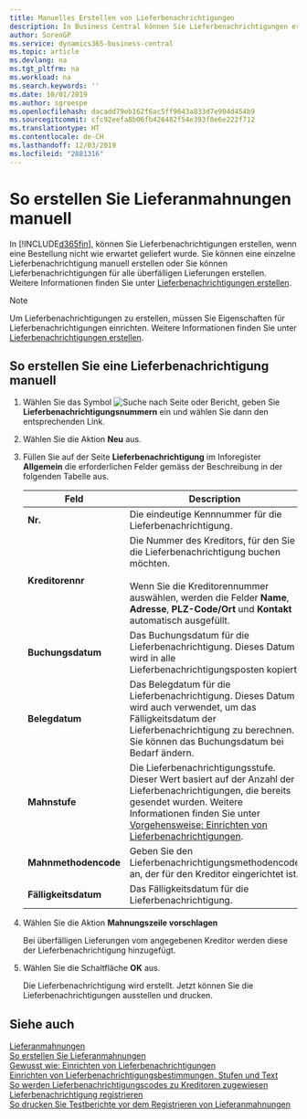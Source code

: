 ```yaml
---
title: Manuelles Erstellen von Lieferbenachrichtigungen
description: In Business Central können Sie Lieferbenachrichtigungen erstellen, wenn eine Bestellung nicht wie erwartet geliefert wurde. Sie können eine einzelne Lieferbenachrichtigung manuell erstellen oder Sie können Lieferbenachrichtigungen für alle überfälligen Lieferungen erstellen.
author: SorenGP
ms.service: dynamics365-business-central
ms.topic: article
ms.devlang: na
ms.tgt_pltfrm: na
ms.workload: na
ms.search.keywords: ''
ms.date: 10/01/2019
ms.author: sgroespe
ms.openlocfilehash: dacadd79eb162f6ac5ff9643a833d7e904d454b9
ms.sourcegitcommit: cfc92eefa8b06fb426482f54e393f0e6e222f712
ms.translationtype: HT
ms.contentlocale: de-CH
ms.lasthandoff: 12/03/2019
ms.locfileid: "2881316"
---
```

# <a name="create-delivery-reminders-manually"></a>So erstellen Sie Lieferanmahnungen manuell
In [!INCLUDE[d365fin](../../includes/d365fin_md.md)], können Sie Lieferbenachrichtigungen erstellen, wenn eine Bestellung nicht wie erwartet geliefert wurde. Sie können eine einzelne Lieferbenachrichtigung manuell erstellen oder Sie können Lieferbenachrichtigungen für alle überfälligen Lieferungen erstellen. Weitere Informationen finden Sie unter [Lieferbenachrichtigungen erstellen](how-to-generate-delivery-reminders.md).

> [!NOTE]
> Um Lieferbenachrichtigungen zu erstellen, müssen Sie Eigenschaften für Lieferbenachrichtigungen einrichten. Weitere Informationen finden Sie unter [Lieferbenachrichtigungen erstellen](how-to-set-up-delivery-reminders.md).

## <a name="to-create-a-delivery-reminder-manually"></a>So erstellen Sie eine Lieferbenachrichtigung manuell  

1.  Wählen Sie das Symbol ![Suche nach Seite oder Bericht](../../media/ui-search/search_small.png "Suche nach Seiten- oder Berichtssymbolen"), geben Sie **Lieferbenachrichtigungsnummern** ein und wählen Sie dann den entsprechenden Link.  
2.  Wählen Sie die Aktion **Neu** aus.  
3.  Füllen Sie auf der Seite **Lieferbenachrichtigung** im Inforegister **Allgemein** die erforderlichen Felder gemäss der Beschreibung in der folgenden Tabelle aus.  

    |Feld|Description|  
    |---------------------------------|---------------------------------------|  
    |**Nr.**|Die eindeutige Kennnummer für die Lieferbenachrichtigung.|  
    |**Kreditorennr**|Die Nummer des Kreditors, für den Sie die Lieferbenachrichtigung buchen möchten.<br /><br /> Wenn Sie die Kreditorennummer auswählen, werden die Felder **Name**, **Adresse**, **PLZ-Code/Ort** und **Kontakt** automatisch ausgefüllt.|  
    |**Buchungsdatum**|Das Buchungsdatum für die Lieferbenachrichtigung. Dieses Datum wird in alle Lieferbenachrichtigungsposten kopiert.|  
    |**Belegdatum**|Das Belegdatum für die Lieferbenachrichtigung. Dieses Datum wird auch verwendet, um das Fälligkeitsdatum der Lieferbenachrichtigung zu berechnen. Sie können das Buchungsdatum bei Bedarf ändern.|  
    |**Mahnstufe**|Die Lieferbenachrichtigungsstufe. Dieser Wert basiert auf der Anzahl der Lieferbenachrichtigungen, die bereits gesendet wurden. Weitere Informationen finden Sie unter [Vorgehensweise: Einrichten von Lieferbenachrichtigungen](how-to-set-up-delivery-reminder-terms-levels-and-text.md).|  
    |**Mahnmethodencode**|Geben Sie den Lieferbenachrichtigungsmethodencode an, der für den Kreditor eingerichtet ist.|  
    |**Fälligkeitsdatum**|Das Fälligkeitsdatum für die Lieferbenachrichtigung.|  

4.  Wählen Sie die Aktion **Mahnungszeile vorschlagen**  

    Bei überfälligen Lieferungen vom angegebenen Kreditor werden diese der Lieferbenachrichtigung hinzugefügt.  

5.  Wählen Sie die Schaltfläche **OK** aus.  

    Die Lieferbenachrichtigung wird erstellt. Jetzt können Sie die Lieferbenachrichtigungen ausstellen und drucken.  

## <a name="see-also"></a>Siehe auch  
 [Lieferanmahnungen](delivery-reminders.md)   
 [So erstellen Sie Lieferanmahnungen](how-to-generate-delivery-reminders.md)   
 [Gewusst wie: Einrichten von Lieferbenachrichtigungen](how-to-set-up-delivery-reminders.md)   
 [Einrichten von Lieferbenachrichtigungsbestimmungen, Stufen und Text](how-to-set-up-delivery-reminder-terms-levels-and-text.md)   
 [So werden Lieferbenachrichtigungscodes zu Kreditoren zugewiesen](how-to-assign-delivery-reminder-codes-to-vendors.md)   
 [Lieferbenachrichtigung registrieren](how-to-issue-delivery-reminders.md)   
 [So drucken Sie Testberichte vor dem Registrieren von Lieferanmahnungen](how-to-print-test-reports-for-delivery-reminders.md)
